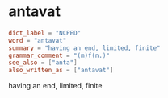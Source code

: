 # antavat

``` toml
dict_label = "NCPED"
word = "antavat"
summary = "having an end, limited, finite"
grammar_comment = "(m)f(n.)"
see_also = ["anta"]
also_written_as = ["antavat"]
```

having an end, limited, finite

